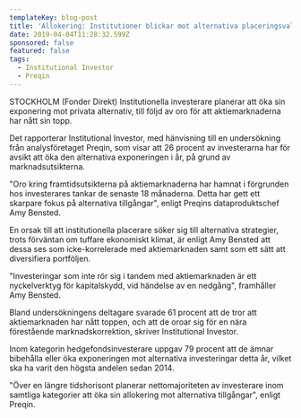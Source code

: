 ```yaml
---
templateKey: blog-post
title: 'Allokering: Institutioner blickar mot alternativa placeringsval'
date: 2019-04-04T11:28:32.599Z
sponsored: false
featured: false
tags:
  - Institutional Investor
  - Preqin
---
```

STOCKHOLM (Fonder Direkt) Institutionella investerare planerar att öka sin exponering mot privata alternativ, till följd av oro för att aktiemarknaderna har nått sin topp.

Det rapporterar Institutional Investor, med hänvisning till en undersökning från analysföretaget Preqin, som visar att 26 procent av investerarna har för avsikt att öka den alternativa exponeringen i år, på grund av marknadsutsikterna.

"Oro kring framtidsutsikterna på aktiemarknaderna har hamnat i förgrunden hos investerares tankar de senaste 18 månaderna. Detta har gett ett skarpare fokus på alternativa tillgångar", enligt Preqins dataproduktschef Amy Bensted.

En orsak till att institutionella placerare söker sig till alternativa strategier, trots förväntan om tuffare ekonomiskt klimat, är enligt Amy Bensted att dessa ses som icke-korrelerade med aktiemarknaden samt som ett sätt att diversifiera portföljen.

"Investeringar som inte rör sig i tandem med aktiemarknaden är ett nyckelverktyg för kapitalskydd, vid händelse av en nedgång", framhåller Amy Bensted.

Bland undersökningens deltagare svarade 61 procent att de tror att aktiemarknaden har nått toppen, och att de oroar sig för en nära förestående marknadskorrektion, skriver Institutional Investor.

Inom kategorin hedgefondsinvesterare uppgav 79 procent att de ämnar bibehålla eller öka exponeringen mot alternativa investeringar detta år, vilket ska ha varit den högsta andelen sedan 2014.

"Över en längre tidshorisont planerar nettomajoriteten av investerare inom samtliga kategorier att öka sin allokering mot alternativa tillgångar", enligt Preqin.
